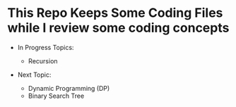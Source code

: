 # This Repo Keeps Some Coding Files while I review some coding concepts

- In Progress Topics:
  - Recursion

- Next Topic:
  - Dynamic Programming (DP)
  - Binary Search Tree
